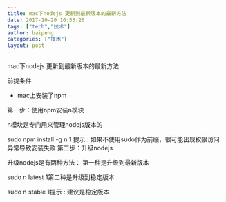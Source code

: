 ```yaml
---
title: mac下nodejs 更新到最新版本的最新方法
date: 2017-10-20 10:53:26
tags: ["tech","技术"]
author: baipeng
categories: ["技术"]
layout: post
---
```


mac下nodejs 更新到最新版本的最新方法

前提条件 
* mac上安装了npm

第一步：使用npm安装n模块

n模块是专门用来管理nodejs版本的

sudo npm install -g n
1 提示 : 如果不使用sudo作为前缀，很可能出现权限访问异常导致安装失败
第二步：升级nodejs

升级nodejs是有两种方法： 
第一种是升级到最新版本

sudo n latest
1第二种是升级到稳定版本

sudo n stable
1提示 : 建议是稳定版本